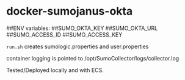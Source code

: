 # docker-sumojanus-okta
##ENV variables:
##SUMO_OKTA_KEY
##SUMO_OKTA_URL
##SUMO_ACCESS_ID
##SUMO_ACCESS_KEY


`run.sh` creates sumologic.properties and user.properties


container logging is pointed to /opt/SumoCollector/logs/collector.log



Tested/Deployed locally and with ECS.
